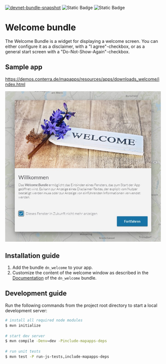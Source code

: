 [![devnet-bundle-snapshot](https://github.com/conterra/mapapps-welcome/actions/workflows/devnet-bundle-snapshot.yml/badge.svg)](https://github.com/conterra/mapapps-welcome/actions/workflows/devnet-bundle-snapshot.yml)
![Static Badge](https://img.shields.io/badge/requires_map.apps-4.12.0-e5e5e5?labelColor=%233E464F&logoColor=%23e5e5e5)
![Static Badge](https://img.shields.io/badge/tested_for_map.apps-4.18.0-%20?labelColor=%233E464F&color=%232FC050)
# Welcome bundle
The Welcome Bundle is a widget for displaying a welcome screen. You can either configure it as a disclaimer, with a "I agree"-checkbox, or as a general start screen with a "Do-Not-Show-Again"-checkbox.

## Sample app
https://demos.conterra.de/mapapps/resources/apps/downloads_welcome/index.html

![Screenshot App](https://github.com/conterra/mapapps-welcome/blob/master/screenshot.JPG)

## Installation guide
1. Add the bundle `dn_welcome` to your app.
2. Customize the content of the welcome window as described in the [Documentation](https://github.com/conterra/mapapps-welcome/tree/master/src/main/js/bundles/dn_welcome) of the `dn_welcome` bundle.

## Development guide
Run the following commands from the project root directory to start a local development server:

```bash
# install all required node modules
$ mvn initialize

# start dev server
$ mvn compile -Denv=dev -Pinclude-mapapps-deps

# run unit tests
$ mvn test -P run-js-tests,include-mapapps-deps
```
